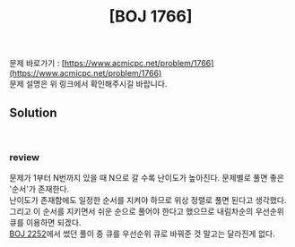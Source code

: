﻿---
toc: true
title:  "[BOJ 1766]"
last_modified_at:   2020-08-02
excerpt: "문제집"
categories: PS2020
image: "/images/1766.png"
sitemap :
  changefreq : weekly
  priority : 1.0
---
문제 바로가기 : [https://www.acmicpc.net/problem/1766](https://www.acmicpc.net/problem/1766)<br>
문제 설명은 위 링크에서 확인해주시길 바랍니다.<br>
## Solution
<script src="https://gist.github.com/yooniversal/712361ff34c5ebb0cc057d9588ce6330.js"></script><br>

### review
문제가 1부터 N번까지 있을 때 N으로 갈 수록 난이도가 높아진다. 문제별로 풀면 좋은 '순서'가 존재한다.<br>
난이도가 존재함에도 일정한 순서를 지켜야 하므로 위상 정렬로 풀면 된다고 생각했다.<br>
그리고 이 순서를 지키면서 쉬운 순으로 풀어야 한다고 했으므로 내림차순의 우선순위 큐를 이용하면 되겠다.<br>
[BOJ 2252](https://yooniversal.github.io/blog/post54/)에서 썼던 풀이 중 큐를 우선순위 큐로 바꿔준 것 말고는 달라진게 없다.

<script src="https://utteranc.es/client.js"
        repo="yooniversal/blog-comments"
        issue-term="pathname"
        theme="github-light"
        crossorigin="anonymous"
        async>
</script>

